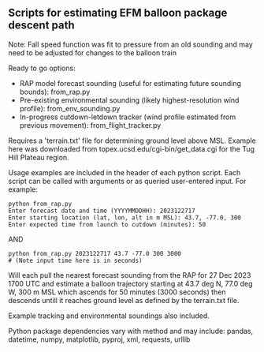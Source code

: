 ## Scripts for estimating EFM balloon package descent path

Note: Fall speed function was fit to pressure from an old sounding and may need to be adjusted for changes to the balloon train

Ready to go options:
- RAP model forecast sounding (useful for estimating future sounding bounds): from_rap.py
- Pre-existing environmental sounding (likely highest-resolution wind profile): from_env_sounding.py
- In-progress cutdown-letdown tracker (wind profile estimated from previous movement): from_flight_tracker.py

Requires a 'terrain.txt' file for determining ground level above MSL. Example here was downloaded from topex.ucsd.edu/cgi-bin/get_data.cgi for the Tug Hill Plateau region.

Usage examples are included in the header of each python script. Each script can be called with arguments or as queried user-entered input. For example:
```
python from_rap.py
Enter forecast date and time (YYYYMMDDHH): 2023122717
Enter starting location (lat, lon, alt in m MSL): 43.7, -77.0, 300
Enter expected time from launch to cutdown (minutes): 50
```
AND
```
python from_rap.py 2023122717 43.7 -77.0 300 3000 
# (Note input time here is in seconds)
```
Will each pull the nearest forecast sounding from the RAP for 27 Dec 2023 1700 UTC and estimate a balloon trajectory starting at 43.7 deg N, 77.0 deg W, 300 m MSL which ascends for 50 minutes (3000 seconds) then descends untill it reaches ground level as defined by the terrain.txt file.

Example tracking and environmental soundings also included.

Python package dependencies vary with method and may include: pandas, datetime, numpy, matplotlib, pyproj, xml, requests, urllib
